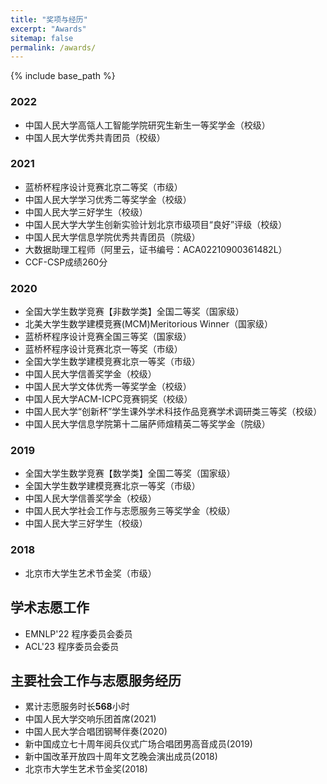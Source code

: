 ```yaml
---
title: "奖项与经历"
excerpt: "Awards"
sitemap: false
permalink: /awards/
---
```


{% include base_path %}

### 2022
* 中国人民大学高瓴人工智能学院研究生新生一等奖学金（校级）
* 中国人民大学优秀共青团员（校级）

### 2021
* 蓝桥杯程序设计竞赛北京二等奖（市级）
* 中国人民大学学习优秀二等奖学金（校级）
* 中国人民大学三好学生（校级）
* 中国人民大学大学生创新实验计划北京市级项目“良好”评级（校级）
* 中国人民大学信息学院优秀共青团员（院级）
* 大数据助理工程师（阿里云，证书编号：ACA02210900361482L）
* CCF-CSP成绩260分

### 2020
* 全国大学生数学竞赛【非数学类】全国二等奖（国家级）
* 北美大学生数学建模竞赛(MCM)Meritorious Winner（国家级）
* 蓝桥杯程序设计竞赛全国三等奖（国家级）
* 蓝桥杯程序设计竞赛北京一等奖（市级）
* 全国大学生数学建模竞赛北京一等奖（市级）
* 中国人民大学信善奖学金（校级）
* 中国人民大学文体优秀一等奖学金（校级）
* 中国人民大学ACM-ICPC竞赛铜奖（校级）
* 中国人民大学“创新杯”学生课外学术科技作品竞赛学术调研类三等奖（校级）
* 中国人民大学信息学院第十二届萨师煊精英二等奖学金（院级）

### 2019
* 全国大学生数学竞赛【数学类】全国二等奖（国家级）
* 全国大学生数学建模竞赛北京一等奖（市级）
* 中国人民大学信善奖学金（校级）
* 中国人民大学社会工作与志愿服务三等奖学金（校级）
* 中国人民大学三好学生（校级）

### 2018
* 北京市大学生艺术节金奖（市级）

## 学术志愿工作
* EMNLP'22 程序委员会委员
* ACL'23 程序委员会委员

## 主要社会工作与志愿服务经历
* 累计志愿服务时长**568**小时
* 中国人民大学交响乐团首席(2021)
* 中国人民大学合唱团钢琴伴奏(2020)
* 新中国成立七十周年阅兵仪式广场合唱团男高音成员(2019)
* 新中国改革开放四十周年文艺晚会演出成员(2018)
* 北京市大学生艺术节金奖(2018)